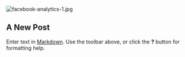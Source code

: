 ![facebook-analytics-1.jpg]({{site.baseurl}}/static/img/facebook-analytics-1.jpg)
## A New Post

Enter text in [Markdown](http://daringfireball.net/projects/markdown/). Use the toolbar above, or click the **?** button for formatting help.
